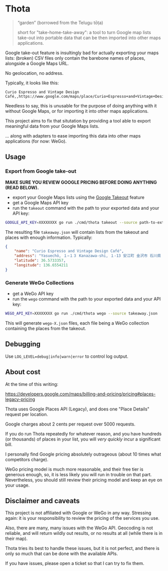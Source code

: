 # Thota

> “garden” (borrowed from the Telugu tōṭa)
> 
> short for "take-home-take-away": a tool to turn Google map lists take-out into portable data
> that can be then imported into other maps applications.

Google take-out feature is insultingly bad for actually exporting your maps lists:
(broken) CSV files only contain the barebone names of places, alongside a Google Maps URL.

No geolocation, no address.

Typically, it looks like this:

```
Curio Espresso and Vintage Design Café,,https://www.google.com/maps/place/Curio+Espresso+and+Vintage+Design+Caf%C3%A9/data=!4m2!3m1!1s0x5ff8336e3fb4d789:0xb7961921c8dc217d,,
```

Needless to say, this is unusable for the purpose of doing anything with it without Google Maps, or for
importing it into other maps applications.

This project aims to fix that situtation by providing a tool able to export meaningful data from your Google Maps lists.

... along with adapters to ease importing this data into other maps applications (for now: WeGo).

## Usage

### Export from Google take-out

**MAKE SURE YOU REVIEW GOOGLE PRICING BEFORE DOING ANYTHING (READ BELOW).**

- export your Google Maps lists using the [Google Takeout](https://takeout.google.com/) feature
- get a Google Maps API key
- run the `takeout` command with the path to your exported data and your API key:

```bash
GOOGLE_API_KEY=XXXXXXXX go run ./cmd/thota takeout --source path-to-extracted-takeout-folder/Saved > takeaway.json
```

The resulting file `takeaway.json` will contain lists from the takeout and places with enough information.
Typically:

```json
{
    "name": "Curio Espresso and Vintage Design Café",
    "address": "Yasuechō, １−１３ Kanazawa-shi, １-13 安江町 金沢市 石川県 920-0854, Japan",
    "latitude": 36.5733357,
    "longitude": 136.6554211
}
```

### Generate WeGo Collections

- get a WeGo API key
- run the `wego` command with the path to your exported data and your API key:


```bash
WEGO_API_KEY=XXXXXXXX go run ./cmd/thota wego --source takeaway.json
```

This will generate `wego-X.json` files, each file being a WeGo collection containing the places from the takeout.

## Debugging

Use `LOG_LEVEL=debug|info|warn|error` to control log output.

## About cost

At the time of this writing:

https://developers.google.com/maps/billing-and-pricing/pricing#places-legacy-pricing

Thota uses Google Places API (Legacy), and does one "Place Details" request per location.

Google charges about 2 cents per request over 5000 requests.

If you do run Thota repeatedly for whatever reason, and you have hundreds (or thousands) of
places in your list, you will _very quickly_ incur a significant bill.

I personally find Google pricing absolutely outrageous (about 10 times what competitors charge).

WeGo pricing model is much more reasonable, and their free tier is generous enough, so, it is less likely
you will run in trouble on that part. Nevertheless, you should still review their pricing model and keep an eye on your usage.

## Disclaimer and caveats

This project is not affiliated with Google or WeGo in any way.
Stressing again: it is your responsibility to review the pricing of the services you use.

Also, there are many, many issues with the WeGo API.
Geocoding is not reliable, and will return wildly out results, or no results at all (while there is in their map).

Thota tries its best to handle these issues, but it is not perfect, and there is only so much that
can be done with the available APIs.

If you have issues, please open a ticket so that I can try to fix them.